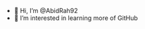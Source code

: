 - 👋 Hi, I’m @AbidRah92
- 👀 I’m interested in learning more of GitHub


<!---
AbidRah92/AbidRah92 is a ✨ special ✨ repository because its `README.md` (this file) appears on your GitHub profile.
You can click the Preview link to take a look at your changes.
--->
